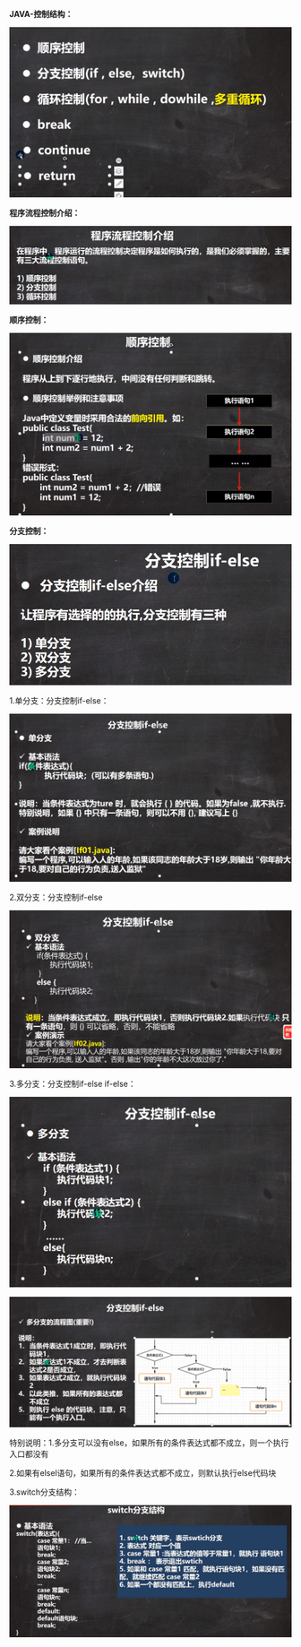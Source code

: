 **JAVA-控制结构：**

![image-20211121195046284](../Picture_saving_address/JAVA-第五章程序控制结构/image-20211121195046284.png)

**程序流程控制介绍：**

![image-20211121195153969](../Picture_saving_address/JAVA-第五章程序控制结构/image-20211121195153969.png)

**顺序控制：**

![image-20211121195309010](../Picture_saving_address/JAVA-第五章程序控制结构/image-20211121195309010.png)

**分支控制：**

![image-20211121195530349](../Picture_saving_address/JAVA-第五章程序控制结构/image-20211121195530349.png)

1.单分支：分支控制if-else：

![image-20211121195708122](../Picture_saving_address/JAVA-第五章程序控制结构/image-20211121195708122.png)

2.双分支：分支控制if-else

![image-20211121201140288](../Picture_saving_address/JAVA-第五章程序控制结构/image-20211121201140288.png)

3.多分支：分支控制if-else if-else：

![image-20211121204224769](../Picture_saving_address/JAVA-第五章程序控制结构/image-20211121204224769.png)

![image-20211121204452213](../Picture_saving_address/JAVA-第五章程序控制结构/image-20211121204452213.png)

特别说明：1.多分支可以没有else，如果所有的条件表达式都不成立，则一个执行入口都没有

​					2.如果有elsel语句，如果所有的条件表达式都不成立，则默认执行else代码块

3.switch分支结构：

![image-20211121213709228](../Picture_saving_address/JAVA-第五章程序控制结构/image-20211121213709228.png)

